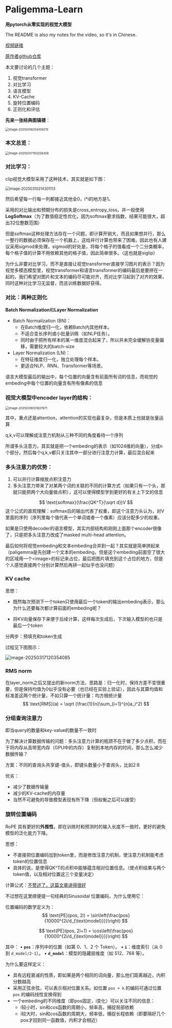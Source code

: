 # Paligemma-Learn

**用pytorch从零实现的视觉大模型**

The README is also my notes for the video, so it's in Chinese.

[视频链接](https://www.bilibili.com/video/BV14pH9eVEp6/?spm_id_from=333.1007.top_right_bar_window_default_collection.content.click)

[原作者github仓库](https://github.com/hkproj/pytorch-paligemma)

本文要讨论的几个主题：

1. 视觉transformer
2. 对比学习
3. 语言模型
4. KV-Cache
5. 旋转位置编码
6. 正则化和评估

**先来一张经典图镇楼**：

<img src="./paligemma/image-20250316204109215.png" alt="image-20250316204109215" style="zoom:67%;" />

### 本文总览：

<img src="./paligemma/image-20250317193258458.png" alt="image-20250317193258458" style="zoom:67%;" />

### 对比学习：

clip视觉大模型采用了这种技术，其实就是如下图：

<img src="./paligemma/image-20250310214301113.png" alt="image-20250310214301113" style="zoom: 80%;" />

然后希望每一行每一列都接近其他全0，i*i的地方是1。

采用的对比输出和预期分布的损失是cross_entropy_loss，并一般使用 **LogSoftmax**（为了数值稳定性优化，因为softmax要求指数，结果可能很大，超出32位整数范围）

但是softmax这种处理方法存在一个问题，即计算开销大，而且如果想并行，那么一整行的数据必须保存在一个机器上，这给并行计算也带来了困难。因此也有人建议采用sigmod来处理，sigmod的好处是，将每个格子的值看成一个二分类概率，每个格子值的计算不用依赖其他的格子值，因此简单很多。（这也就是siglip）

为什么非要对比学习，而不是直接让视觉transformer直接学习图片的表示？因为视觉多模态模型里，视觉transformer和语言transformer的编码最后是要拼在一起的，我们希望对图片和文本的编码尽可能对齐，而对比学习起到了对齐的效果，同时这种对比学习无监督，而且训练数据好获得。

### 对比：两种正则化

**Batch Normalization**和**Layer Normalization**

- Batch Normalization (BN)：
  - 在Batch维度归一化，依赖Batch内其他样本。
  - 不适合变长序列或小批量训练（如NLP任务）。
  - 同时由于把所有样本的某一维度混合起来了，所以并未完全缓解协变量偏移，需要较大的batch-size
- Layer Normalization (LN)：
  - 在特征维度归一化，独立处理每个样本。
  - 更适合NLP、RNN、Transformer等场景。

语言大模型最后的输出中，每个位置的向量含有前面所有词的信息，而视觉的embeding中每个位置的向量含有所有像素的信息

### 视觉大模型中encoder layer的结构：

<img src="./paligemma/image-20250316121837971.png" alt="image-20250316121837971" style="zoom:67%;" />

其中，重点还是attention，attention的实现也最复杂，但是本质上也就是张量运算

q,k,v可以理解成注意力机制从三种不同的角度看待一个序列

所谓多头注意力，其实就是把一个embeding的表示（如1024维的向量），分成n个部分，然后每个q,k,v都只关注其中一部分进行注意力计算，最后混合起来

### 多头注意力的优势：

1. 可以并行计算缩放点积注意力
2. 多头注意力带来了对某两个词的关联的不同的计算方式（如果只有一个头，那就只能把两个大向量做点积），这可以使得模型学到更好的有关上下文的信息


$$
\text{softmax}(\frac{QK^T}{\sqrt d})V
$$
这个公式的直观理解：softmax后的输出代表了权重，即这个注意力头认为，对V里面的序列（序列里每个值代表一个单词或者一个像素）应该分配多少的权重。

如果是只使用decoder的语言模型，其实内部结构和刚刚上面那个encoder很像了，只是把多头注意力改成了masked multi-head attention。

最后如何将视觉embeding和文本embeding合并到一起？其实就是简单拼起来（paligemma是先创建一个文本的embeding，但是这个embeding前面空了很大的区域用一个\<image>的标记来占位，最后把图片填充到这个占位的地方，但是个人感觉直接两个分别计算然后再拼一起似乎也没问题）

### KV cache

思想：

- 既然每次预测下一个token只使用最后一个token的输出embeding表示，那么为什么还要每次都计算前面的embeding呢？

- 将KV向量保存下来便于后续计算，这样每次生成后，下次输入模型的也只是最后一个token

分两步：预填充和token生成

过程见下图图示：

![image-20250317120354085](./paligemma/image-20250317120354085.png)

### RMS norm

在layer_norm之后又提出的新norm方法，思路是：归一化时，保持方差不变很重要，但是保持均值为0似乎没有必要（也已经在实验上验证），因此与其算均值和标准差这两个统计量，不如只算一个统计量：均方根统计量
$$
\text{RMS}(a) = \sqrt (\frac{1}{n}\sum_{i=1}^{n}a_i^2)
$$

### 分组查询注意力

即当query的数量和key-value的数量不一致时

为了解决计算数据传输的问题：多头注意力计算的瓶颈不在于做了多少点积，而在于将内存从高带宽内存（GPU中的内存）复制到本地内存的时间，那么怎么减少数据传输？

方案：不同的查询头共享键-值头，即键头数量小于查询头，比如2:8

优劣：

- 减少了数据传输量
- 减少的KV-cache的内存量
- 当然不可避免的导致模型表现有所下降（但权衡之后可以接受）

### 旋转位置编码

RoPE 具有更好的**外推性**，即在训练时和预测时的输入长度不一致时，更好的避免模型的泛化能力下降。

思想：

- 不直接把位置编码加到token里，而是修改注意力机制，使注意力机制能考虑token的位置信息
- 具体的说，是使得QK^T的点积中能够蕴含相对位置信息。（使点积结果与两个token值，以及相对位置这三个变量决定）

计算公式：[不赘述了，这篇文章讲得很好](https://www.zhihu.com/tardis/bd/art/647109286)

不过想在这里顺便提一句经典的Sinusoidal 位置编码，为什么使用它：

位置编码的数学定义为：
$$
\text{PE}(pos, 2i) = \sin\left(\frac{pos}{10000^{2i/d_{\text{model}}}}\right) 
$$

$$
\text{PE}(pos, 2i+1) = \cos\left(\frac{pos}{10000^{2i/d_{\text{model}}}}\right)
$$

其中：
• **`pos`**：序列中的位置（如第 0、1、2 个 Token）。
• **`i`**：维度索引（从 0 到 `d_model/2-1`）。
• **`d_model`**：模型的隐藏层维度（如 512、768 等）。

为什么要这样定义：

- 具有远程衰减的性质，即如果是两个相同的词向量，那么他们距离越近，内积分数越高
- 采用正弦余弦，可以表示相对位置关系。如位置 `pos + k` 的编码可通过位置 `pos` 的编码线性变换得到
- 一个embeding的不同维度（即pos固定，i变化）可以关注不同的信息：
  - i较小时，sin和cos函数的周期小，频率高，捕捉局部依赖
  - i较大时，sin和cos函数的周期大，频率低，捕捉长程依赖（即要隔好几个pos才回到同一函数值，内积才会相近）
